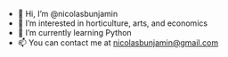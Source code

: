 - 👋 Hi, I’m @nicolasbunjamin
- 👀 I’m interested in horticulture, arts, and economics
- 📖 I’m currently learning Python
- 📫 You can contact me at nicolasbunjamin@gmail.com

<!---
nicolasbunjamin/nicolasbunjamin is a ✨ special ✨ repository because its `README.md` (this file) appears on your GitHub profile.
You can click the Preview link to take a look at your changes.
--->

